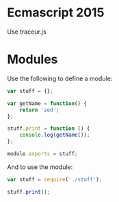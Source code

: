 # Ecmascript 2015

Use traceur.js

# Modules

Use the following to define a module:
```javascript
var stuff = {};

var getName = function() {
    return 'zed';
};

stuff.print = function () {
    console.log(getName());
};

module.exports = stuff;
```

And to use the module:
```javascript
var stuff = require('./stuff');

stuff.print();
```
